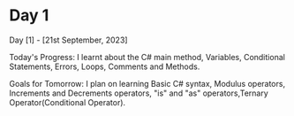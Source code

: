 # Day 1


Day [1] - [21st September, 2023]

Today's Progress:
I learnt about the C# main method, Variables, Conditional Statements, Errors, Loops, Comments and Methods.

Goals for Tomorrow:
I plan on learning Basic C# syntax, Modulus operators, Increments and Decrements operators, "is" and "as" operators,Ternary Operator(Conditional Operator).
